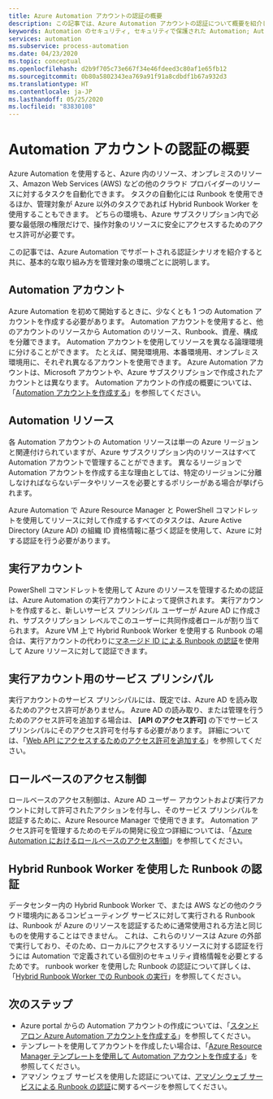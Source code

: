 ```yaml
---
title: Azure Automation アカウントの認証の概要
description: この記事では、Azure Automation アカウントの認証について概要を紹介します。
keywords: Automation のセキュリティ, セキュリティで保護された Automation; Automation の認証
services: automation
ms.subservice: process-automation
ms.date: 04/23/2020
ms.topic: conceptual
ms.openlocfilehash: d2b9f705c73e667f34e46fdeed3c80af1e65fb12
ms.sourcegitcommit: 0b80a5802343ea769a91f91a8cdbdf1b67a932d3
ms.translationtype: HT
ms.contentlocale: ja-JP
ms.lasthandoff: 05/25/2020
ms.locfileid: "83830108"
---
```

# <a name="automation-account-authentication-overview"></a>Automation アカウントの認証の概要

Azure Automation を使用すると、Azure 内のリソース、オンプレミスのリソース、Amazon Web Services (AWS) などの他のクラウド プロバイダーのリソースに対するタスクを自動化できます。 タスクの自動化には Runbook を使用できるほか、管理対象が Azure 以外のタスクであれば Hybrid Runbook Worker を使用することもできます。 どちらの環境も、Azure サブスクリプション内で必要な最低限の権限だけで、操作対象のリソースに安全にアクセスするためのアクセス許可が必要です。

この記事では、Azure Automation でサポートされる認証シナリオを紹介すると共に、基本的な取り組み方を管理対象の環境ごとに説明します。

## <a name="automation-account"></a>Automation アカウント 

Azure Automation を初めて開始するときに、少なくとも 1 つの Automation アカウントを作成する必要があります。 Automation アカウントを使用すると、他のアカウントのリソースから Automation のリソース、Runbook、資産、構成を分離できます。 Automation アカウントを使用してリソースを異なる論理環境に分けることができます。 たとえば、開発環境用、本番環境用、オンプレミス環境用に、それぞれ異なるアカウントを使用できます。 Azure Automation アカウントは、Microsoft アカウントや、Azure サブスクリプションで作成されたアカウントとは異なります。 Automation アカウントの作成の概要については、「[Automation アカウントを作成する](automation-quickstart-create-account.md)」を参照してください。

## <a name="automation-resources"></a>Automation リソース

各 Automation アカウントの Automation リソースは単一の Azure リージョンと関連付けられていますが、Azure サブスクリプション内のリソースはすべて Automation アカウントで管理することができます。 異なるリージョンで Automation アカウントを作成する主な理由としては、特定のリージョンに分離しなければならないデータやリソースを必要とするポリシーがある場合が挙げられます。

Azure Automation で Azure Resource Manager と PowerShell コマンドレットを使用してリソースに対して作成するすべてのタスクは、Azure Active Directory (Azure AD) の組織 ID 資格情報に基づく認証を使用して、Azure に対する認証を行う必要があります。 

## <a name="run-as-account"></a>実行アカウント

PowerShell コマンドレットを使用して Azure のリソースを管理するための認証は、Azure Automation の実行アカウントによって提供されます。 実行アカウントを作成すると、新しいサービス プリンシパル ユーザーが Azure AD に作成され、サブスクリプション レベルでこのユーザーに共同作成者ロールが割り当てられます。 Azure VM 上で Hybrid Runbook Worker を使用する Runbook の場合は、実行アカウントの代わりに[マネージド ID による Runbook の認証](automation-hrw-run-runbooks.md#runbook-auth-managed-identities)を使用して Azure リソースに対して認証できます。

## <a name="service-principal-for-run-as-account"></a>実行アカウント用のサービス プリンシパル

実行アカウントのサービス プリンシパルには、既定では、Azure AD を読み取るためのアクセス許可がありません。 Azure AD の読み取り、または管理を行うためのアクセス許可を追加する場合は、 **[API のアクセス許可]** の下でサービス プリンシパルにそのアクセス許可を付与する必要があります。 詳細については、「[Web API にアクセスするためのアクセス許可を追加する](../active-directory/develop/quickstart-configure-app-access-web-apis.md#add-permissions-to-access-web-apis)」を参照してください。

## <a name="role-based-access-control"></a>ロールベースのアクセス制御

ロールベースのアクセス制御は、Azure AD ユーザー アカウントおよび実行アカウントに対して許可されたアクションを付与し、そのサービス プリンシパルを認証するために、Azure Resource Manager で使用できます。 Automation アクセス許可を管理するためのモデルの開発に役立つ詳細については、「[Azure Automation におけるロールベースのアクセス制御](automation-role-based-access-control.md)」を参照してください。  

## <a name="runbook-authentication-with-hybrid-runbook-worker"></a>Hybrid Runbook Worker を使用した Runbook の認証 

データセンター内の Hybrid Runbook Worker で、または AWS などの他のクラウド環境内にあるコンピューティング サービスに対して実行される Runbook は、Runbook が Azure のリソースを認証するために通常使用される方法と同じものを使用することはできません。 これは、これらのリソースは Azure の外部で実行しており、そのため、ローカルにアクセスするリソースに対する認証を行うには Automation で定義されている個別のセキュリティ資格情報を必要とするためです。 runbook worker を使用した Runbook の認証について詳しくは、「[Hybrid Runbook Worker での Runbook の実行](automation-hrw-run-runbooks.md)」を参照してください。 

## <a name="next-steps"></a>次のステップ

* Azure portal からの Automation アカウントの作成については、「[スタンドアロン Azure Automation アカウントを作成する](automation-create-standalone-account.md)」を参照してください。
* テンプレートを使用してアカウントを作成したい場合は、「[Azure Resource Manager テンプレートを使用して Automation アカウントを作成する](automation-create-account-template.md)」を参照してください。
* アマゾン ウェブ サービスを使用した認証については、[アマゾン ウェブ サービスによる Runbook の認証](automation-config-aws-account.md)に関するページを参照してください。